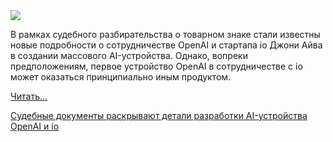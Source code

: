 <!--2025-06-26 13:05:24-->
<div class="yb">
  <div class="rss habr"><img src="https://habrastorage.org/getpro/habr/upload_files/140/d8d/7c4/140d8d7c44adfd4016ced25ace646a10.jpg" /><p>В рамках судебного разбирательства о товарном знаке стали известны новые подробности о сотрудничестве OpenAI и стартапа io Джони Айва в создании массового AI-устройства. Однако, вопреки предположениям, первое устройство OpenAI в сотрудничестве с io может оказаться принципиально иным продуктом.</p> <a href="https://habr.com/ru/articles/922110/#habracut">Читать... <p class="titl"><a href="https://habr.com/ru/companies/bothub/news/922110/?utm_source=habrahabr&utm_medium=rss&utm_campaign=922110">Судебные документы раскрывают детали разработки AI-устройства OpenAI и io</a></p></div>
</div>

